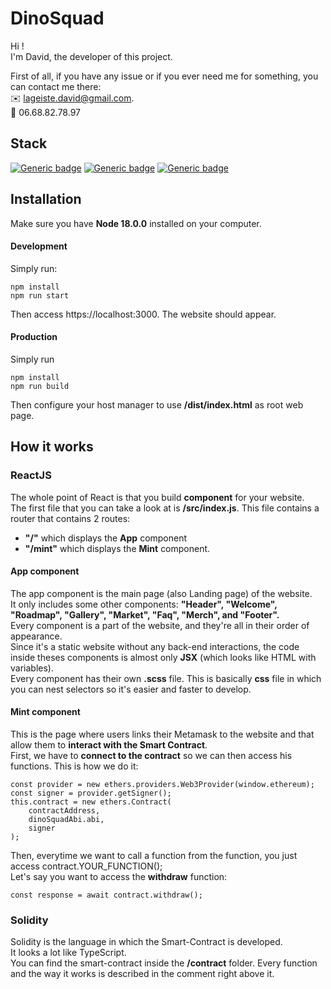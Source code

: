 
# DinoSquad

Hi !  
I'm David, the developer of this project.  

First of all, if you have any issue or if you ever need me for something, you can contact me there:  
✉️ lageiste.david@gmail.com.  
📱 06.68.82.78.97  

## Stack
[![Generic badge](https://img.shields.io/badge/ReactJS-18.1.0-blue.svg)](https://shields.io/)
[![Generic badge](https://img.shields.io/badge/Hardhat-2.9.3-yellow.svg)](https://shields.io/)
[![Generic badge](https://img.shields.io/badge/Solidity-0.8.11-black.svg)](https://shields.io/)

## Installation
Make sure you have **Node 18.0.0** installed on your computer.

#### Development

Simply run:
```shell
npm install
npm run start
```

Then access https://localhost:3000. The website should appear.

#### Production

Simply run
```shell
npm install
npm run build
```

Then configure your host manager to use **/dist/index.html** as root web page.

## How it works

### ReactJS
The whole point of React is that you build **component** for your website.  
The first file that you can take a look at is **/src/index.js**. 
This file contains a router that contains 2 routes: 
- **"/"** which displays the **App** component
- **"/mint"** which displays the **Mint** component.

#### App component
The app component is the main page (also Landing page) of the website.  
It only includes some other components: **"Header", "Welcome", "Roadmap", "Gallery", "Market", "Faq", "Merch", and "Footer".**  
Every component is a part of the website, and they're all in their order of appearance.  
Since it's a static website without any back-end interactions, the code inside theses components is almost only **JSX** (which looks like HTML with variables).  
Every component has their own **.scss** file. This is basically **css** file in which you can nest selectors so it's easier and faster to develop.

#### Mint component
This is the page where users links their Metamask to the website and that allow them to **interact with the Smart Contract**.  
First, we have to **connect to the contract** so we can then access his functions. This is how we do it:
```
const provider = new ethers.providers.Web3Provider(window.ethereum);
const signer = provider.getSigner();
this.contract = new ethers.Contract(
    contractAddress,
    dinoSquadAbi.abi,
    signer
);
```

Then, everytime we want to call a function from the function, you just access contract.YOUR_FUNCTION();  
Let's say you want to access the **withdraw** function:
```
const response = await contract.withdraw();
```

###  Solidity
Solidity is the language in which the Smart-Contract is developed.  
It looks a lot like TypeScript.  
You can find the smart-contract inside the **/contract** folder. Every function and the way it works is described in the comment right above it.